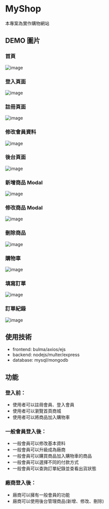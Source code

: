 # MyShop 
本專案為實作購物網站

## DEMO 圖片
### 首頁
![image](https://github.com/RyanYeh57/My_shop/blob/master/public/img/%E9%A6%96%E9%A0%81.png)
### 登入頁面
![image](https://github.com/RyanYeh57/My_shop/blob/master/public/img/%E7%99%BB%E5%85%A5%E9%A0%81.png)
### 註冊頁面
![image](https://github.com/RyanYeh57/My_shop/blob/master/public/img/%E8%A8%BB%E5%86%8A%E9%A0%81.png)
### 修改會員資料
![image](https://github.com/RyanYeh57/My_shop/blob/master/public/img/%E4%BF%AE%E6%94%B9%E6%9C%83%E5%93%A1%E8%B3%87%E6%96%99.png)
### 後台頁面
![image](https://github.com/RyanYeh57/My_shop/blob/master/public/img/%E5%BE%8C%E8%87%BA%E7%AE%A1%E7%90%86.png)
### 新增商品 Modal
![image](https://github.com/RyanYeh57/My_shop/blob/master/public/img/%E6%96%B0%E5%A2%9E%E5%95%86%E5%93%81.png)
### 修改商品 Modal
![image](https://github.com/RyanYeh57/My_shop/blob/master/public/img/%E4%BF%AE%E6%94%B9%E5%95%86%E5%93%81.png)
### 刪除商品
![image](https://github.com/RyanYeh57/My_shop/blob/master/public/img/%E5%88%AA%E9%99%A4%E5%95%86%E5%93%81.png)
### 購物車
![image](https://github.com/RyanYeh57/My_shop/blob/master/public/img/%E8%B3%BC%E7%89%A9%E8%BB%8A.png)
### 填寫訂單
![image](https://github.com/RyanYeh57/My_shop/blob/master/public/img/%E5%A1%AB%E5%AF%AB%E8%A8%82%E5%96%AE.png)
### 訂單紀錄
![image](https://github.com/RyanYeh57/My_shop/blob/master/public/img/%E8%A8%82%E5%96%AE%E7%B4%80%E9%8C%84.png)


## 使用技術
+ frontend: bulma/axios/ejs
+ backend: nodejs/multer/express
+ database: mysql/mongodb

## 功能

### 登入前：
+ 使用者可以註冊會員、登入會員
+ 使用者可以瀏覽首頁商城
+ 使用者可以將商品加入購物車

### 一般會員登入後：
+ 一般會員可以修改基本資料
+ 一般會員可以升級成為廠商
+ 一般會員可以購買商品加入購物車的商品
+ 一般會員可以選擇不同的付款方式
+ 一般會員可以查詢訂單紀錄並查看出貨狀態

### 廠商登入後：
+ 廠商可以擁有一般會員的功能
+ 廠商可以使用後台管理商品(新增、修改、刪除)
